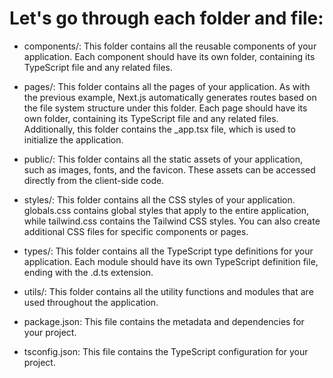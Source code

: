 # Let's go through each folder and file:

* components/: This folder contains all the reusable components of your application. Each component should have its own folder, containing its TypeScript file and any related files.

* pages/: This folder contains all the pages of your application. As with the previous example, Next.js automatically generates routes based on the file system structure under this folder. Each page should have its own folder, containing its TypeScript file and any related files. Additionally, this folder contains the _app.tsx file, which is used to initialize the application.

* public/: This folder contains all the static assets of your application, such as images, fonts, and the favicon. These assets can be accessed directly from the client-side code.

* styles/: This folder contains all the CSS styles of your application. globals.css contains global styles that apply to the entire application, while tailwind.css contains the Tailwind CSS styles. You can also create additional CSS files for specific components or pages.

* types/: This folder contains all the TypeScript type definitions for your application. Each module should have its own TypeScript definition file, ending with the .d.ts extension.

* utils/: This folder contains all the utility functions and modules that are used throughout the application.

* package.json: This file contains the metadata and dependencies for your project.

* tsconfig.json: This file contains the TypeScript configuration for your project.


